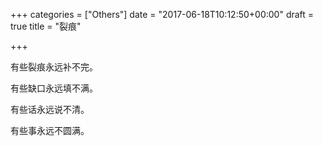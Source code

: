+++
categories = ["Others"]
date = "2017-06-18T10:12:50+00:00"
draft = true
title = "裂痕"

+++


有些裂痕永远补不完。

有些缺口永远填不满。

有些话永远说不清。

有些事永远不圆满。